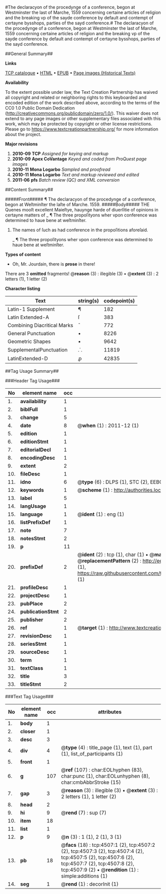 #The declaracyon of the procedynge of a conference, begon at Westminster the last of Marche, 1559 concerning certaine articles of religion and the breaking vp of the sayde conference by default and contempt of certayne bysshops, parties of the sayd conference.#
The declaracyon of the procedynge of a conference, begon at Westminster the last of Marche, 1559 concerning certaine articles of religion and the breaking vp of the sayde conference by default and contempt of certayne bysshops, parties of the sayd conference.

##General Summary##

**Links**

[TCP catalogue](http://www.ota.ox.ac.uk/tcp/)  • 
[HTML](http://tei.it.ox.ac.uk/tcp/Texts-HTML/free/A14/A14978.html)  • 
[EPUB](http://tei.it.ox.ac.uk/tcp/Texts-EPUB/free/A14/A14978.epub) • 
[Page images (Historical Texts)](https://historicaltexts.jisc.ac.uk/eebo-99840036e)

**Availability**

To the extent possible under law, the Text Creation Partnership has waived all copyright and related or neighboring rights to this keyboarded and encoded edition of the work described above, according to the terms of the CC0 1.0 Public Domain Dedication (http://creativecommons.org/publicdomain/zero/1.0/). This waiver does not extend to any page images or other supplementary files associated with this work, which may be protected by copyright or other license restrictions. Please go to https://www.textcreationpartnership.org/ for more information about the project.

**Major revisions**

1. __2010-09__ __TCP__ *Assigned for keying and markup*
1. __2010-09__ __Apex CoVantage__ *Keyed and coded from ProQuest page images*
1. __2010-11__ __Mona Logarbo__ *Sampled and proofread*
1. __2010-11__ __Mona Logarbo__ *Text and markup reviewed and edited*
1. __2011-06__ __pfs__ *Batch review (QC) and XML conversion*

##Content Summary##

#####Front#####
¶ The declaracyon of the procedynge of a conference, begon at Weſtminſter the laſte of Marche. 1559.
#####Body#####
THE Quenes mooſt excellent Maieſtye, hauynge harde of diuerſitie of opinions in certayne matters of 
    _ ¶ The three propoſityons wher vpon conference was determined to haue bene at weſtminſter.

1. The names of ſuch as had conference in the propoſitions aforeſaid.

    _ ¶ The three propoſityons wher vpon conference was determined to haue bene at weſtminſter.

**Types of content**

  * Oh, Mr. Jourdain, there is **prose** in there!

There are 3 **omitted** fragments! 
 @__reason__ (3) : illegible (3)  •  @__extent__ (3) : 2 letters (1), 1 letter (2)

**Character listing**


|Text|string(s)|codepoint(s)|
|---|---|---|
|Latin-1 Supplement|¶|182|
|Latin Extended-A|ſ|383|
|Combining             Diacritical Marks|̄|772|
|General Punctuation|•|8226|
|Geometric Shapes|▪|9642|
|SupplementalPunctuation|⸫|11819|
|LatinExtended-D|ꝓ|42835|

##Tag Usage Summary##

###Header Tag Usage###

|No|element name|occ|attributes|
|---|---|---|---|
|1.|__availability__|1||
|2.|__biblFull__|1||
|3.|__change__|5||
|4.|__date__|8| @__when__ (1) : 2011-12 (1)|
|5.|__edition__|1||
|6.|__editionStmt__|1||
|7.|__editorialDecl__|1||
|8.|__encodingDesc__|1||
|9.|__extent__|2||
|10.|__fileDesc__|1||
|11.|__idno__|6| @__type__ (6) : DLPS (1), STC (2), EEBO-CITATION (1), PROQUEST (1), VID (1)|
|12.|__keywords__|1| @__scheme__ (1) : http://authorities.loc.gov/ (1)|
|13.|__label__|5||
|14.|__langUsage__|1||
|15.|__language__|1| @__ident__ (1) : eng (1)|
|16.|__listPrefixDef__|1||
|17.|__note__|7||
|18.|__notesStmt__|2||
|19.|__p__|11||
|20.|__prefixDef__|2| @__ident__ (2) : tcp (1), char (1)  •  @__matchPattern__ (2) : ([0-9\-]+):([0-9IVX]+) (1), (.+) (1)  •  @__replacementPattern__ (2) : http://eebo.chadwyck.com/downloadtiff?vid=$1&page=$2 (1), https://raw.githubusercontent.com/textcreationpartnership/Texts/master/tcpchars.xml#$1 (1)|
|21.|__profileDesc__|1||
|22.|__projectDesc__|1||
|23.|__pubPlace__|2||
|24.|__publicationStmt__|2||
|25.|__publisher__|2||
|26.|__ref__|1| @__target__ (1) : http://www.textcreationpartnership.org/docs/. (1)|
|27.|__revisionDesc__|1||
|28.|__seriesStmt__|1||
|29.|__sourceDesc__|1||
|30.|__term__|1||
|31.|__textClass__|1||
|32.|__title__|3||
|33.|__titleStmt__|2||


###Text Tag Usage###

|No|element name|occ|attributes|
|---|---|---|---|
|1.|__body__|1||
|2.|__closer__|1||
|3.|__desc__|3||
|4.|__div__|4| @__type__ (4) : title_page (1), text (1), part (1), list_of_participants (1)|
|5.|__front__|1||
|6.|__g__|107| @__ref__ (107) : char:EOLhyphen (83), char:punc (1), char:EOLunhyphen (8), char:cmbAbbrStroke (15)|
|7.|__gap__|3| @__reason__ (3) : illegible (3)  •  @__extent__ (3) : 2 letters (1), 1 letter (2)|
|8.|__head__|2||
|9.|__hi__|9| @__rend__ (7) : sup (7)|
|10.|__item__|18||
|11.|__list__|1||
|12.|__p__|9| @__n__ (3) : 1 (1), 2 (1), 3 (1)|
|13.|__pb__|18| @__facs__ (18) : tcp:4507:1 (2), tcp:4507:2 (2), tcp:4507:3 (2), tcp:4507:4 (2), tcp:4507:5 (2), tcp:4507:6 (2), tcp:4507:7 (2), tcp:4507:8 (2), tcp:4507:9 (2)  •  @__rendition__ (1) : simple:additions (1)|
|14.|__seg__|1| @__rend__ (1) : decorInit (1)|
